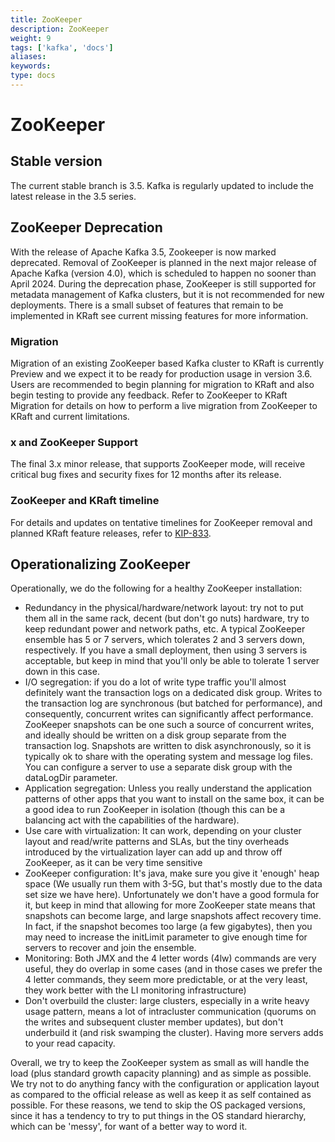 ```yaml
---
title: ZooKeeper
description: ZooKeeper
weight: 9
tags: ['kafka', 'docs']
aliases: 
keywords: 
type: docs
---
```


# ZooKeeper

## Stable version

The current stable branch is 3.5. Kafka is regularly updated to include the latest release in the 3.5 series. 

## ZooKeeper Deprecation

With the release of Apache Kafka 3.5, Zookeeper is now marked deprecated. Removal of ZooKeeper is planned in the next major release of Apache Kafka (version 4.0), which is scheduled to happen no sooner than April 2024. During the deprecation phase, ZooKeeper is still supported for metadata management of Kafka clusters, but it is not recommended for new deployments. There is a small subset of features that remain to be implemented in KRaft see current missing features for more information.

### Migration

Migration of an existing ZooKeeper based Kafka cluster to KRaft is currently Preview and we expect it to be ready for production usage in version 3.6. Users are recommended to begin planning for migration to KRaft and also begin testing to provide any feedback. Refer to ZooKeeper to KRaft Migration for details on how to perform a live migration from ZooKeeper to KRaft and current limitations.

### x and ZooKeeper Support

The final 3.x minor release, that supports ZooKeeper mode, will receive critical bug fixes and security fixes for 12 months after its release.

### ZooKeeper and KRaft timeline

For details and updates on tentative timelines for ZooKeeper removal and planned KRaft feature releases, refer to [KIP-833](https://cwiki.apache.org/confluence/display/KAFKA/KIP-833%3A+Mark+KRaft+as+Production+Ready).

## Operationalizing ZooKeeper

Operationally, we do the following for a healthy ZooKeeper installation: 

  * Redundancy in the physical/hardware/network layout: try not to put them all in the same rack, decent (but don't go nuts) hardware, try to keep redundant power and network paths, etc. A typical ZooKeeper ensemble has 5 or 7 servers, which tolerates 2 and 3 servers down, respectively. If you have a small deployment, then using 3 servers is acceptable, but keep in mind that you'll only be able to tolerate 1 server down in this case. 
  * I/O segregation: if you do a lot of write type traffic you'll almost definitely want the transaction logs on a dedicated disk group. Writes to the transaction log are synchronous (but batched for performance), and consequently, concurrent writes can significantly affect performance. ZooKeeper snapshots can be one such a source of concurrent writes, and ideally should be written on a disk group separate from the transaction log. Snapshots are written to disk asynchronously, so it is typically ok to share with the operating system and message log files. You can configure a server to use a separate disk group with the dataLogDir parameter.
  * Application segregation: Unless you really understand the application patterns of other apps that you want to install on the same box, it can be a good idea to run ZooKeeper in isolation (though this can be a balancing act with the capabilities of the hardware).
  * Use care with virtualization: It can work, depending on your cluster layout and read/write patterns and SLAs, but the tiny overheads introduced by the virtualization layer can add up and throw off ZooKeeper, as it can be very time sensitive
  * ZooKeeper configuration: It's java, make sure you give it 'enough' heap space (We usually run them with 3-5G, but that's mostly due to the data set size we have here). Unfortunately we don't have a good formula for it, but keep in mind that allowing for more ZooKeeper state means that snapshots can become large, and large snapshots affect recovery time. In fact, if the snapshot becomes too large (a few gigabytes), then you may need to increase the initLimit parameter to give enough time for servers to recover and join the ensemble.
  * Monitoring: Both JMX and the 4 letter words (4lw) commands are very useful, they do overlap in some cases (and in those cases we prefer the 4 letter commands, they seem more predictable, or at the very least, they work better with the LI monitoring infrastructure)
  * Don't overbuild the cluster: large clusters, especially in a write heavy usage pattern, means a lot of intracluster communication (quorums on the writes and subsequent cluster member updates), but don't underbuild it (and risk swamping the cluster). Having more servers adds to your read capacity.

Overall, we try to keep the ZooKeeper system as small as will handle the load (plus standard growth capacity planning) and as simple as possible. We try not to do anything fancy with the configuration or application layout as compared to the official release as well as keep it as self contained as possible. For these reasons, we tend to skip the OS packaged versions, since it has a tendency to try to put things in the OS standard hierarchy, which can be 'messy', for want of a better way to word it. 

